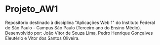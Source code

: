 # Projeto_AW1
Repositório destinado à disciplina "Aplicações Web 1" do Instituto Federal de São Paulo - Campus São Paulo (Terceiro ano do Ensino Médio). 
Desenvolvido por: João Vitor de Souza Lima, Pedro Henrique Gonçalves Eleutério e Vitor dos Santos Oliveira.
